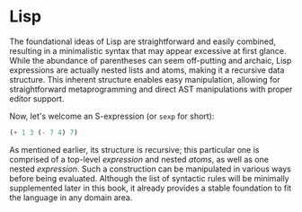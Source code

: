 # Lisp

The foundational ideas of Lisp are straightforward and easily combined, resulting in a minimalistic
syntax that may appear excessive at first glance. While the abundance of parentheses can seem
off-putting and archaic, Lisp expressions are actually nested lists and atoms, making it a recursive
data structure. This inherent structure enables easy manipulation, allowing for straightforward
metaprogramming and direct AST manipulations with proper editor support.

Now, let's welcome an S-expression (or `sexp` for short):

```lisp
(+ 1 3 (- 7 4) 7)
```

As mentioned earlier, its structure is recursive; this particular one is comprised of a top-level
_expression_ and nested _atoms_, as well as one nested _expression_. Such a construction can be
manipulated in various ways before being evaluated. Although the list of syntactic rules will
be minimally supplemented later in this book, it already provides a stable foundation to fit the
language in any domain area.
